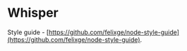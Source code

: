 # Whisper

Style guide - [https://github.com/felixge/node-style-guide](https://github.com/felixge/node-style-guide).  

